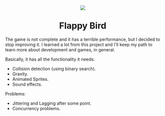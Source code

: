 <h1 align="center">
    <img src="./assets/favicon.ico"><br><br>
    Flappy Bird
</h1>

The game is not complete and it has a terrible performance, but I decided to stop improving it. I learned a lot from this project and I'll keep my path to learn more about development and games, in general.

Basically, it has all the functionality it needs:
- Collision detection (using binary search).
- Gravity.
- Animated Sprites.
- Sound effects.

Problems:
- Jittering and Lagging after some point.
- Concurrency problems.